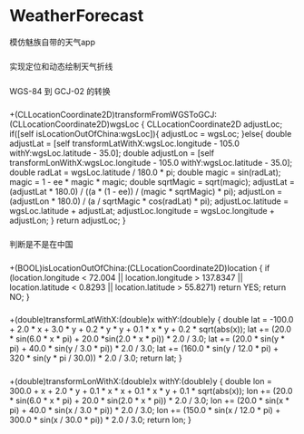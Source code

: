 # WeatherForecast
模仿魅族自带的天气app
#####
实现定位和动态绘制天气折线
#####
WGS-84 到 GCJ-02 的转换
#####
+(CLLocationCoordinate2D)transformFromWGSToGCJ:(CLLocationCoordinate2D)wgsLoc
{
    CLLocationCoordinate2D adjustLoc;
    if([self isLocationOutOfChina:wgsLoc]){
        adjustLoc = wgsLoc;
    }else{
        double adjustLat = [self transformLatWithX:wgsLoc.longitude - 105.0 withY:wgsLoc.latitude - 35.0];
        double adjustLon = [self transformLonWithX:wgsLoc.longitude - 105.0 withY:wgsLoc.latitude - 35.0];
        double radLat = wgsLoc.latitude / 180.0 * pi;
        double magic = sin(radLat);
        magic = 1 - ee * magic * magic;
        double sqrtMagic = sqrt(magic);
        adjustLat = (adjustLat * 180.0) / ((a * (1 - ee)) / (magic * sqrtMagic) * pi);
        adjustLon = (adjustLon * 180.0) / (a / sqrtMagic * cos(radLat) * pi);
        adjustLoc.latitude = wgsLoc.latitude + adjustLat;
        adjustLoc.longitude = wgsLoc.longitude + adjustLon;
    }
    return adjustLoc;
}
#####
判断是不是在中国
#####
+(BOOL)isLocationOutOfChina:(CLLocationCoordinate2D)location
{
    if (location.longitude < 72.004 || location.longitude > 137.8347 || location.latitude < 0.8293 || location.latitude > 55.8271)
        return YES;
    return NO;
}
#####
+(double)transformLatWithX:(double)x withY:(double)y
{
    double lat = -100.0 + 2.0 * x + 3.0 * y + 0.2 * y * y + 0.1 * x * y + 0.2 * sqrt(abs(x));
    lat += (20.0 * sin(6.0 * x * pi) + 20.0 *sin(2.0 * x * pi)) * 2.0 / 3.0;
    lat += (20.0 * sin(y * pi) + 40.0 * sin(y / 3.0 * pi)) * 2.0 / 3.0;
    lat += (160.0 * sin(y / 12.0 * pi) + 320 * sin(y * pi / 30.0)) * 2.0 / 3.0;
    return lat;
}
#####
+(double)transformLonWithX:(double)x withY:(double)y
{
    double lon = 300.0 + x + 2.0 * y + 0.1 * x * x + 0.1 * x * y + 0.1 * sqrt(abs(x));
    lon += (20.0 * sin(6.0 * x * pi) + 20.0 * sin(2.0 * x * pi)) * 2.0 / 3.0;
    lon += (20.0 * sin(x * pi) + 40.0 * sin(x / 3.0 * pi)) * 2.0 / 3.0;
    lon += (150.0 * sin(x / 12.0 * pi) + 300.0 * sin(x / 30.0 * pi)) * 2.0 / 3.0;
    return lon;
}
 
